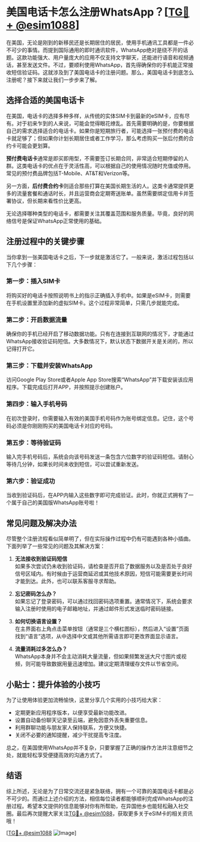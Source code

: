# 美国电话卡怎么注册WhatsApp？[[TG💪+ @esim1088](https://t.me/s/esim1088)]

在美国，无论是刚到的新移民还是长期居住的居民，使用手机通讯工具都是一件必不可少的事情。而提到国际通用的即时通讯软件，WhatsApp绝对是绕不开的话题。这款功能强大、用户量庞大的应用不仅支持文字聊天，还能进行语音和视频通话，甚至发送文件。不过，要顺利使用WhatsApp，首先得确保你的手机能正常接收短信验证码。这就涉及到了美国电话卡的注册问题。那么，美国电话卡到底怎么注册呢？接下来就让我们一步步来了解。

## 选择合适的美国电话卡

在美国，电话卡的选择多种多样，从传统的实体SIM卡到最新的eSIM卡，应有尽有。对于初来乍到的人来说，可能会觉得眼花缭乱。首先需要明确的是，你要根据自己的需求选择适合的电话卡。如果你是短期旅行者，可能选择一张预付费的电话卡就足够了；但如果你计划长期居住或者工作学习，那么考虑购买一张后付费的合约卡可能会更划算。

**预付费电话卡**通常是即买即用型，不需要签订长期合同，非常适合短期停留的人群。这类电话卡的优点在于灵活性高，可以根据自己的使用情况随时充值或停用。常见的预付费品牌包括T-Mobile、AT&T和Verizon等。

另一方面，**后付费合约卡**则适合那些打算在美国长期生活的人。这类卡通常提供更多的流量套餐和通话时长，并且运营商会定期寄送账单。虽然需要绑定信用卡并签署协议，但长期来看性价比更高。

无论选择哪种类型的电话卡，都需要关注其覆盖范围和服务质量。毕竟，良好的网络信号是保证WhatsApp正常使用的基础。

## 注册过程中的关键步骤

当你拿到一张美国电话卡之后，下一步就是激活它了。一般来说，激活过程包括以下几个步骤：

### 第一步：插入SIM卡

将购买好的电话卡按照说明书上的指示正确插入手机中。如果是eSIM卡，则需要在手机设置里添加新的虚拟SIM卡。这个过程非常简单，只需几步就能完成。

### 第二步：开启数据流量

确保你的手机已经开启了移动数据功能。只有在连接到互联网的情况下，才能通过WhatsApp接收验证码短信。大多数情况下，默认状态下数据开关是关闭的，所以记得打开它。

### 第三步：下载并安装WhatsApp

访问Google Play Store或者Apple App Store搜索“WhatsApp”并下载安装该应用程序。下载完成后打开APP，并按照提示创建账户。

### 第四步：输入手机号码

在初次登录时，你需要输入有效的美国手机号码作为账号绑定信息。记住，这个号码必须是你刚刚购买的美国电话卡对应的号码。

### 第五步：等待验证码

输入完手机号码后，系统会向该号码发送一条包含六位数字的验证码短信。请耐心等待几分钟，如果长时间未收到短信，可以尝试重新发送。

### 第六步：验证成功

当收到验证码后，在APP内输入这些数字即可完成验证。此时，你就正式拥有了一个属于自己的美国版WhatsApp账号啦！

## 常见问题及解决办法

尽管整个注册流程看似简单明了，但在实际操作过程中仍有可能遇到各种小插曲。下面列举了一些常见的问题及其解决方案：

1. **无法接收到验证码短信**  
   如果多次尝试仍未收到验证码，请检查是否开启了数据服务以及是否处于良好信号区域内。有时候由于运营商延迟或其他技术原因，短信可能需要更长时间才能到达。此外，也可以联系客服寻求帮助。

2. **忘记密码怎么办？**  
   如果忘记了登录密码，可以通过找回密码选项重置。通常情况下，系统会要求输入注册时使用的电子邮箱地址，并通过邮件形式发送临时密码链接。

3. **如何切换语言设置？**  
   在主界面右上角点击菜单按钮（通常是三个横杠图标），然后进入“设置”页面找到“语言”选项，从中选择中文或其他所需语言即可更改界面显示语言。

4. **流量消耗过多怎么办？**  
   WhatsApp本身并不会主动消耗大量流量，但如果频繁发送大尺寸图片或视频，则可能导致数据用量迅速增加。建议定期清理缓存文件以节省空间。

## 小贴士：提升体验的小技巧

为了让使用体验更加流畅愉快，这里分享几个实用的小技巧给大家：

- 定期更新应用程序版本，以便享受最新功能改进。
- 设置自动备份聊天记录至云端，避免因意外丢失重要信息。
- 利用群聊功能与朋友家人保持联系，方便又快捷。
- 关闭不必要的通知提醒，减少干扰提高专注度。

总之，在美国使用WhatsApp并不复杂，只要掌握了正确的操作方法并注意细节之处，就能轻松享受便捷高效的沟通方式了。

## 结语

综上所述，无论是为了日常交流还是紧急联络，拥有一个可靠的美国电话卡都是必不可少的。而通过上述介绍的方法，相信每位读者都能够顺利完成WhatsApp的注册过程。希望本文提供的信息能够对你有所帮助，在异国他乡也能轻松融入社交圈。最后再次提醒大家关注[TG💪+ @esim1088](https://t.me/s/esim1088)，获取更多关于eSIM卡的相关资讯哦！

[[TG💪+ @esim1088](https://t.me/s/esim1088) ![Image](https://i.postimg.cc/4NQfJmqS/Snipaste-2025-05-13-00-14-12.png)]
